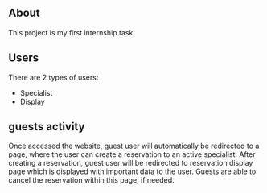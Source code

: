 ## About

This project is my first internship task.



## Users
There are 2 types of users:
- Specialist
- Display

## guests activity
Once accessed the website, guest user will automatically be redirected to a page, where the user can create a reservation to an active specialist. After creating a reservation, guest user will be redirected to reservation display page which is displayed with important data to the user. Guests are able to cancel the reservation within this page, if needed.



